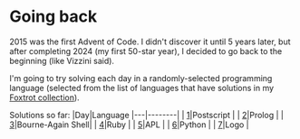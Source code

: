 # Going back

2015 was the first Advent of Code. I didn't discover it until 5 years later,
but after completing 2024 (my first 50-star year), I decided to go back to the
beginning (like Vizzini said). 

I'm going to try solving each day in a randomly-selected programming language
(selected from the list of languages that have solutions in my [Foxtrot
collection](https://mjnr.us/foxtrot/)).

Solutions so far:
|Day|Language
|---|--------|
| [1](day01/README.md)|Postscript        |
| [2](day02/README.md)|Prolog            |
| [3](day03/README.md)|Bourne-Again Shell|
| [4](day04/README.md)|Ruby              |
| [5](day05/README.md)|APL               |
| [6](day06/README.md)|Python            |
| [7](day07/README.md)|Logo              |
